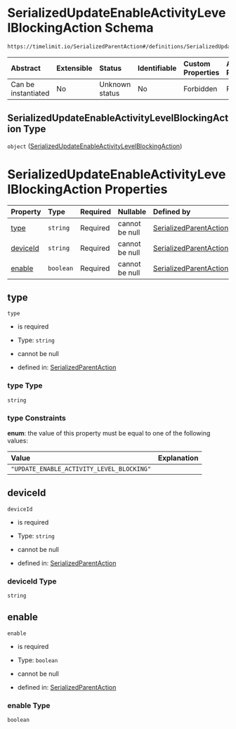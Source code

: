 # SerializedUpdateEnableActivityLevelBlockingAction Schema

```txt
https://timelimit.io/SerializedParentAction#/definitions/SerializedUpdateEnableActivityLevelBlockingAction
```



| Abstract            | Extensible | Status         | Identifiable | Custom Properties | Additional Properties | Access Restrictions | Defined In                                                                                        |
| :------------------ | :--------- | :------------- | :----------- | :---------------- | :-------------------- | :------------------ | :------------------------------------------------------------------------------------------------ |
| Can be instantiated | No         | Unknown status | No           | Forbidden         | Forbidden             | none                | [SerializedParentAction.schema.json\*](SerializedParentAction.schema.json "open original schema") |

## SerializedUpdateEnableActivityLevelBlockingAction Type

`object` ([SerializedUpdateEnableActivityLevelBlockingAction](serializedparentaction-definitions-serializedupdateenableactivitylevelblockingaction.md))

# SerializedUpdateEnableActivityLevelBlockingAction Properties

| Property              | Type      | Required | Nullable       | Defined by                                                                                                                                                                                                                                                             |
| :-------------------- | :-------- | :------- | :------------- | :--------------------------------------------------------------------------------------------------------------------------------------------------------------------------------------------------------------------------------------------------------------------- |
| [type](#type)         | `string`  | Required | cannot be null | [SerializedParentAction](serializedparentaction-definitions-serializedupdateenableactivitylevelblockingaction-properties-type.md "https://timelimit.io/SerializedParentAction#/definitions/SerializedUpdateEnableActivityLevelBlockingAction/properties/type")         |
| [deviceId](#deviceid) | `string`  | Required | cannot be null | [SerializedParentAction](serializedparentaction-definitions-serializedupdateenableactivitylevelblockingaction-properties-deviceid.md "https://timelimit.io/SerializedParentAction#/definitions/SerializedUpdateEnableActivityLevelBlockingAction/properties/deviceId") |
| [enable](#enable)     | `boolean` | Required | cannot be null | [SerializedParentAction](serializedparentaction-definitions-serializedupdateenableactivitylevelblockingaction-properties-enable.md "https://timelimit.io/SerializedParentAction#/definitions/SerializedUpdateEnableActivityLevelBlockingAction/properties/enable")     |

## type



`type`

*   is required

*   Type: `string`

*   cannot be null

*   defined in: [SerializedParentAction](serializedparentaction-definitions-serializedupdateenableactivitylevelblockingaction-properties-type.md "https://timelimit.io/SerializedParentAction#/definitions/SerializedUpdateEnableActivityLevelBlockingAction/properties/type")

### type Type

`string`

### type Constraints

**enum**: the value of this property must be equal to one of the following values:

| Value                                     | Explanation |
| :---------------------------------------- | :---------- |
| `"UPDATE_ENABLE_ACTIVITY_LEVEL_BLOCKING"` |             |

## deviceId



`deviceId`

*   is required

*   Type: `string`

*   cannot be null

*   defined in: [SerializedParentAction](serializedparentaction-definitions-serializedupdateenableactivitylevelblockingaction-properties-deviceid.md "https://timelimit.io/SerializedParentAction#/definitions/SerializedUpdateEnableActivityLevelBlockingAction/properties/deviceId")

### deviceId Type

`string`

## enable



`enable`

*   is required

*   Type: `boolean`

*   cannot be null

*   defined in: [SerializedParentAction](serializedparentaction-definitions-serializedupdateenableactivitylevelblockingaction-properties-enable.md "https://timelimit.io/SerializedParentAction#/definitions/SerializedUpdateEnableActivityLevelBlockingAction/properties/enable")

### enable Type

`boolean`

